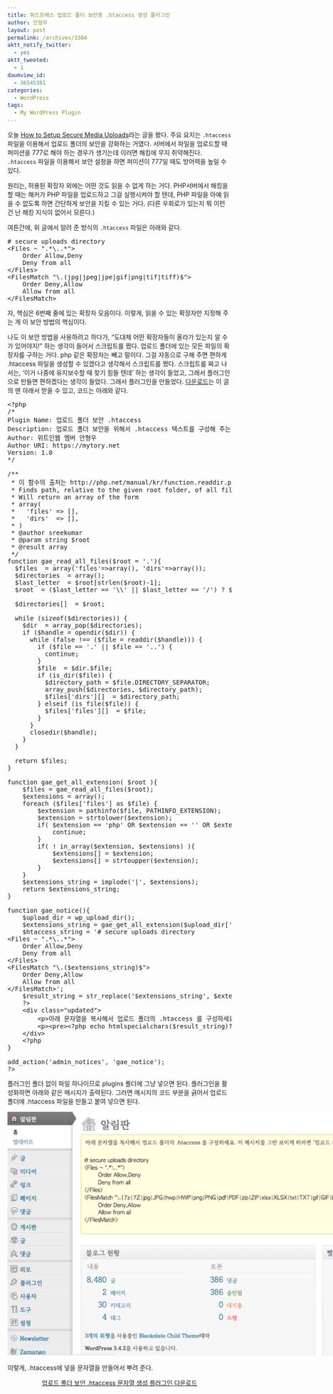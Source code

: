 ```yaml
---
title: 워드프레스 업로드 폴더 보안용 .htaccess 생성 플러그인
author: 안형우
layout: post
permalink: /archives/3304
aktt_notify_twitter:
  - yes
aktt_tweeted:
  - 1
daumview_id:
  - 36545381
categories:
  - WordPress
tags:
  - My WordPress Plugin
---
```

오늘 [How to Setup Secure Media Uploads][1]라는 글을 봤다. 주요 요지는 `.htaccess` 파일을 이용해서 업로드 폴더의 보안을 강화하는 거였다. 서버에서 파일을 업로드할 때 퍼미션을 777로 해야 하는 경우가 생기는데 이러면 해킹에 무지 취약해진다. `.htaccess` 파일을 이용해서 보안 설정을 하면 퍼미션이 777일 때도 방어력을 높일 수 있다.

원리는, 허용된 확장자 외에는 어떤 것도 읽을 수 없게 하는 거다. PHP서버에서 해킹을 할 때는 해커가 PHP 파일을 업로드하고 그걸 실행시켜야 할 텐데, PHP 파일을 아예 읽을 수 없도록 하면 간단하게 보안을 지킬 수 있는 거다. (다른 우회로가 있는지 뭐 이런 건 난 해킹 지식이 없어서 모른다.)

여튼간에, 위 글에서 알려 준 방식의 `.htaccess` 파일은 아래와 같다.

<pre class="brush: xml; gutter: true; first-line: 1; highlight: [6]"># secure uploads directory
&lt;Files ~ ".*\..*"&gt;
	Order Allow,Deny
	Deny from all
&lt;/Files&gt;
&lt;FilesMatch "\.(jpg|jpeg|jpe|gif|png|tif|tiff)$"&gt;
	Order Deny,Allow
	Allow from all
&lt;/FilesMatch&gt;</pre>

자, 핵심은 6번째 줄에 있는 확장자 모음이다. 이렇게, 읽을 수 있는 확장자만 지정해 주는 게 이 보안 방법의 핵심이다.

나도 이 보안 방법을 사용하려고 하다가, &#8220;도대체 어떤 확장자들이 올라가 있는지 알 수가 있어야지!&#8221; 하는 생각이 들어서 스크립트를 짰다. 업로드 폴더에 있는 모든 파일의 확장자를 구하는 거다. php 같은 확장자는 빼고 말이다. 그걸 자동으로 구해 주면 편하게 .htaccess 파일을 생성할 수 있겠다고 생각해서 스크립트를 짰다. 스크립트를 짜고 나서는, &#8216;이거 나중에 유지보수할 때 찾기 힘들 텐데&#8217; 하는 생각이 들었고, 그래서 플러그인으로 만들면 편하겠다는 생각이 들었다. 그래서 플러그인을 만들었다. [다운로드][2]는 이 글의 맨 아래서 받을 수 있고, 코드는 아래와 같다.

<pre class="brush: php; gutter: true; first-line: 1">&lt;?php
/*
Plugin Name: 업로드 폴더 보안 .htaccess
Description: 업로드 폴더 보안을 위해서 .htaccess 텍스트를 구성해 주는 플러그인이다. 활성화하면 노티스로 뿌려 준다. 필요할 때 활성화해서 메시지를 보고, 메시지를 바탕으로 업로드 폴더의 .htaccess 파일을 구성한 뒤, 플러그인을 비활성화하면 된다.  
Author: 위트인웹 멤버 안형우
Author URI: https://mytory.net
Version: 1.0
*/

/**
 * 이 함수의 출처는 http://php.net/manual/kr/function.readdir.php#103418
 * Finds path, relative to the given root folder, of all files and directories in the given directory and its sub-directories non recursively.
 * Will return an array of the form
 * array(
 *   &#039;files&#039; =&gt; [],
 *   &#039;dirs&#039;  =&gt; [],
 * )
 * @author sreekumar
 * @param string $root
 * @result array
 */
function gae_read_all_files($root = &#039;.&#039;){
  $files  = array(&#039;files&#039;=&gt;array(), &#039;dirs&#039;=&gt;array());
  $directories  = array();
  $last_letter  = $root[strlen($root)-1];
  $root  = ($last_letter == &#039;\\&#039; || $last_letter == &#039;/&#039;) ? $root : $root.DIRECTORY_SEPARATOR;

  $directories[]  = $root;

  while (sizeof($directories)) {
    $dir  = array_pop($directories);
    if ($handle = opendir($dir)) {
      while (false !== ($file = readdir($handle))) {
        if ($file == &#039;.&#039; || $file == &#039;..&#039;) {
          continue;
        }
        $file  = $dir.$file;
        if (is_dir($file)) {
          $directory_path = $file.DIRECTORY_SEPARATOR;
          array_push($directories, $directory_path);
          $files[&#039;dirs&#039;][]  = $directory_path;
        } elseif (is_file($file)) {
          $files[&#039;files&#039;][]  = $file;
        }
      }
      closedir($handle);
    }
  }

  return $files;
}

function gae_get_all_extension( $root ){
	$files = gae_read_all_files($root);
	$extensions = array();
	foreach ($files[&#039;files&#039;] as $file) {
		$extension = pathinfo($file, PATHINFO_EXTENSION);
		$extension = strtolower($extension);
		if( $extension == &#039;php&#039; OR $extension == &#039;&#039; OR $extension == &#039;ds_store&#039; OR $extension == &#039;htaccess&#039;){
			continue;
		}
		if( ! in_array($extension, $extensions) ){
			$extensions[] = $extension;
			$extensions[] = strtoupper($extension);
		}
	}
	$extensions_string = implode(&#039;|&#039;, $extensions);
	return $extensions_string;
}

function gae_notice(){
	$upload_dir = wp_upload_dir();
	$extensions_string = gae_get_all_extension($upload_dir[&#039;basedir&#039;]);
	$htaccess_string = &#039;# secure uploads directory
&lt;Files ~ ".*\..*"&gt;
	Order Allow,Deny
	Deny from all
&lt;/Files&gt;
&lt;FilesMatch "\.($extensions_string)$"&gt;
	Order Deny,Allow
	Allow from all
&lt;/FilesMatch&gt;&#039;;
	$result_string = str_replace(&#039;$extensions_string&#039;, $extensions_string, $htaccess_string);
	?&gt;
	&lt;div class="updated"&gt;
		&lt;p&gt;아래 문자열을 복사해서 업로드 폴더의 .htaccess 를 구성하세요. 이 메시지를 그만 보이게 하려면 ‘업로드 폴더 보안 .htaccess’ 플러그인을 비활성화하세요.&lt;/p&gt;
		&lt;p&gt;&lt;pre&gt;&lt;?php echo htmlspecialchars($result_string)?&gt;&lt;/pre&gt;&lt;/p&gt;
	&lt;/div&gt;
	&lt;?php
}

add_action(&#039;admin_notices&#039;, &#039;gae_notice&#039;);
?&gt;</pre>

플러그인 폴더 없이 파일 하나이므로 plugins 폴더에 그냥 넣으면 된다. 플러그인을 활성화하면 아래와 같은 메시지가 출력된다. 그러면 메시지의 코드 부분을 긁어서 업로드 폴더에 .htaccess 파일을 만들고 붙여 넣으면 된다.

<div style="width: 1269px" class="wp-caption alignnone">
  <img src="/uploads/legacy/get-all-extensions-plugin.png" alt="" width="1259" height="547" /><p class="wp-caption-text">
    이렇게, .htaccess에 넣을 문자열을 만들어서 뿌려 준다.
  </p>
</div>

<p style="text-align: center;">
  <a href="http://dl.dropbox.com/u/15546257/wordpress-plugin/get-all-extension/get-all-extension.zip">업로드 폴더 보안 .htaccess 문자열 생성 플러그인 다운로드</a>
</p>

 [1]: http://digwp.com/2012/09/secure-media-uploads/
 [2]: http://dl.dropbox.com/u/15546257/wordpress-plugin/get-all-extension/get-all-extension.zip